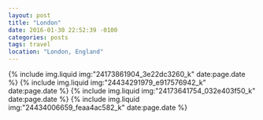 ```yaml
---
layout: post
title: "London"
date: 2016-01-30 22:52:39 -0100
categories: posts
tags: travel
location: "London, England"
---
```


{% include img.liquid img:"24173861904_3e22dc3260_k" date:page.date %}
{% include img.liquid img:"24434291979_e917576942_k" date:page.date %}
{% include img.liquid img:"24173641754_032e403f50_k" date:page.date %}
{% include img.liquid img:"24434006659_feaa4ac582_k" date:page.date %}
